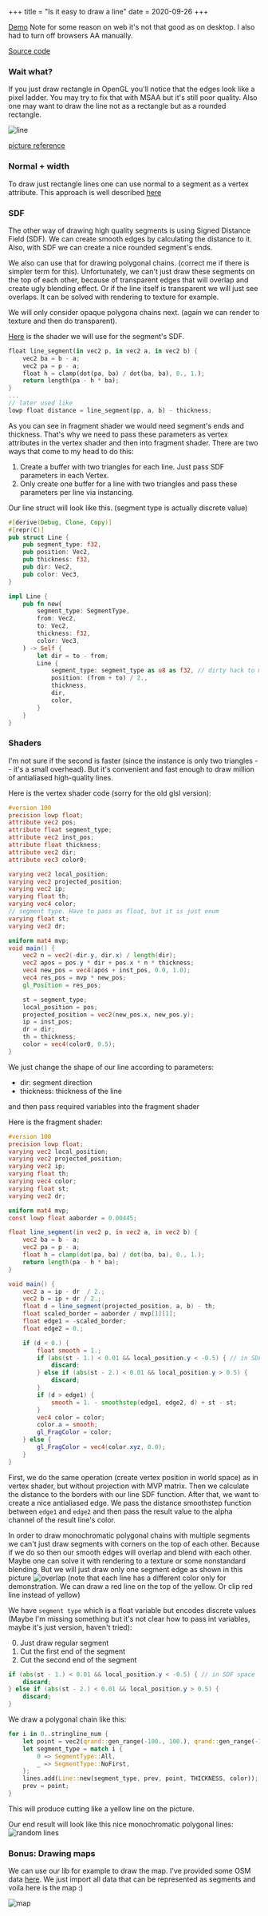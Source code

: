 +++
title = "Is it easy to draw a line"
date = 2020-09-26
+++
<!-- ![lines_square](lines_square.jpg) -->

[Demo](https://pum-purum-pum-pum.github.io/lines/) Note for some reason on web
it's not that good as on desktop. I also had to turn off browsers AA manually.

[Source code](https://github.com/pum-purum-pum-pum/Lines)

### Wait what?

If you just draw rectangle in OpenGL you'll
notice that the edges look like a pixel ladder.
You may try to fix that with MSAA but it's still poor quality.
Also one may want to draw the line not as a rectangle but as a rounded rectangle.

![line](line.gif)

[picture reference](https://www.displaydaily.com/?view=article&id=102:antialiasing&catid=118:word-of-the-week)

### Normal + width

To draw just rectangle lines one can use normal to a segment as a vertex attribute.
This approach is well described [here](https://blog.mapbox.com/drawing-antialiased-lines-with-opengl-8766f34192dc)

### SDF

The other way of drawing high quality segments is using Signed Distance Field (SDF).
We can create smooth edges by calculating the distance to it.
Also, with SDF we can create a nice rounded segment's ends.

We also can use that for drawing polygonal chains.
(correct me if there is simpler term for this).
Unfortunately, we can't just draw these segments on the top of each other,
because of transparent edges that will overlap and create ugly blending effect.
Or if the line itself is transparent we will just see overlaps.
It can be solved with rendering to texture for example.

We will only consider opaque polygona chains next.
(again we can render to texture and then do transparent).

[Here](https://www.shadertoy.com/view/Wlfyzl)
is the shader we will use for the segment's SDF.

```Rust
float line_segment(in vec2 p, in vec2 a, in vec2 b) {
    vec2 ba = b - a;
    vec2 pa = p - a;
    float h = clamp(dot(pa, ba) / dot(ba, ba), 0., 1.);
    return length(pa - h * ba);
}
...
// later used like
lowp float distance = line_segment(pp, a, b) - thickness;
```

As you can see in fragment shader we would need segment's ends and thickness.
That's why we need to pass these parameters as vertex attributes in the vertex
shader and then into fragment shader.
There are two ways that come to my head to do this:

1) Create a buffer with two triangles for each line.
Just pass SDF parameters in each Vertex.
2) Only create one buffer for a line with two triangles and pass
these parameters per line via instancing.

Our line struct will look like this. (segment type is actually discrete value)

```Rust
#[derive(Debug, Clone, Copy)]
#[repr(C)]
pub struct Line {
    pub segment_type: f32,
    pub position: Vec2,
    pub thickness: f32,
    pub dir: Vec2,
    pub color: Vec3,
}

impl Line {
    pub fn new(
        segment_type: SegmentType,
        from: Vec2,
        to: Vec2,
        thickness: f32,
        color: Vec3,
    ) -> Self {
        let dir = to - from;
        Line {
            segment_type: segment_type as u8 as f32, // dirty hack to make OpenGL happy
            position: (from + to) / 2.,
            thickness,
            dir,
            color,
        }
    }
}
```

### Shaders

I'm not sure if the second is faster (since the instance is only two triangles --
it's a small overhead).
But it's convenient and fast enough
to draw million of antialiased high-quality lines.

Here is the vertex shader code (sorry for the old glsl version):

```GLSL
#version 100
precision lowp float;
attribute vec2 pos;
attribute float segment_type;
attribute vec2 inst_pos;
attribute float thickness;
attribute vec2 dir;
attribute vec3 color0;

varying vec2 local_position;
varying vec2 projected_position;
varying vec2 ip;
varying float th;
varying vec4 color;
// segment type. Have to pass as float, but it is just enum
varying float st;
varying vec2 dr;

uniform mat4 mvp;
void main() {
    vec2 n = vec2(-dir.y, dir.x) / length(dir);
    vec2 apos = pos.y * dir + pos.x * n * thickness;
    vec4 new_pos = vec4(apos + inst_pos, 0.0, 1.0);
    vec4 res_pos = mvp * new_pos;
    gl_Position = res_pos;

    st = segment_type;
    local_position = pos;
    projected_position = vec2(new_pos.x, new_pos.y);
    ip = inst_pos;
    dr = dir;
    th = thickness;
    color = vec4(color0, 0.5);
}
```

We just change the shape of our line according to parameters:

- dir: segment direction
- thickness: thickness of the line

and then pass required variables into the fragment shader

Here is the fragment shader:

```glsl
#version 100
precision lowp float;
varying vec2 local_position;
varying vec2 projected_position;
varying vec2 ip;
varying float th;
varying vec4 color;
varying float st;
varying vec2 dr;

uniform mat4 mvp;
const lowp float aaborder = 0.00445;

float line_segment(in vec2 p, in vec2 a, in vec2 b) {
    vec2 ba = b - a;
    vec2 pa = p - a;
    float h = clamp(dot(pa, ba) / dot(ba, ba), 0., 1.);
    return length(pa - h * ba);
}

void main() {
    vec2 a = ip - dr  / 2.;
    vec2 b = ip + dr / 2.;
    float d = line_segment(projected_position, a, b) - th;
    float scaled_border = aaborder / mvp[1][1];
    float edge1 = -scaled_border;
    float edge2 = 0.;

    if (d < 0.) {
        float smooth = 1.;
        if (abs(st - 1.) < 0.01 && local_position.y < -0.5) { // in SDF space
            discard;
        } else if (abs(st - 2.) < 0.01 && local_position.y > 0.5) {
            discard;
        }
        if (d > edge1) {
            smooth = 1. - smoothstep(edge1, edge2, d) + st - st;
        }
        vec4 color = color;
        color.a = smooth;
        gl_FragColor = color;
    } else {
        gl_FragColor = vec4(color.xyz, 0.0);
    }
}
```

First, we do the same operation (create vertex position in world space) as in
vertex shader, but without projection with MVP matrix.
Then we calculate the distance to the borders with our line SDF function.
After that, we want to create a nice antialiased edge.
We pass the distance smoothstep function between `edge1` and `edge2` and then
pass the result value to the alpha channel of the result line's color.

In order to draw monochromatic polygonal chains with multiple segments we can't
just draw segments with corners on the top of each other.
Because if we do so then our smooth edges will overlap and blend with each other.
Maybe one can solve it with rendering to a texture or some nonstandard blending.
But we will just draw only one segment edge as shown in this picture
![overlap](overlap.jpg)
(note that each line has a different color only for demonstration.
We can draw a red line on the top of the yellow. Or clip red line instead of yellow)

We have `segment type` which is a float variable but encodes discrete values
(Maybe I'm missing something but it's not clear how to pass int variables,
maybe it's just version, haven't tried):

0) Just draw regular segment
1) Cut the first end of the segment
2) Cut the second end of the segment

```glsl
if (abs(st - 1.) < 0.01 && local_position.y < -0.5) { // in SDF space
    discard;
} else if (abs(st - 2.) < 0.01 && local_position.y > 0.5) {
    discard;
}
```

We draw a polygonal chain like this:

```Rust
for i in 0..stringline_num {
    let point = vec2(qrand::gen_range(-100., 100.), qrand::gen_range(-100., 100.));
    let segment_type = match i {
        0 => SegmentType::All,
        _ => SegmentType::NoFirst,
    };
    lines.add(Line::new(segment_type, prev, point, THICKNESS, color));
    prev = point;
}
```

This will produce cutting like a yellow line on the picture.

Our end result will look like this nice monochromatic polygonal lines:
![random lines](random_lines.png)

### Bonus: Drawing maps

We can use our lib for example to draw the map.
I've provided some OSM data [here](https://drive.google.com/file/d/16wjW3wh0f_nt9-J1ninXNTQwgeAVSawL/view?usp=sharing).
We just import all data that can be represented
as segments and voila here is the map :)

![map](map.gif)
